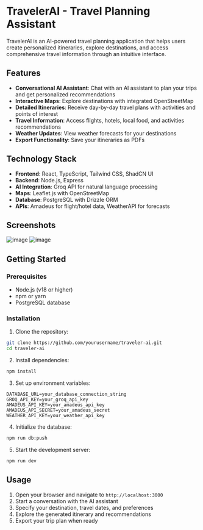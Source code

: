 # TravelerAI - Travel Planning Assistant

TravelerAI is an AI-powered travel planning application that helps users create personalized itineraries, explore destinations, and access comprehensive travel information through an intuitive interface.

## Features

- **Conversational AI Assistant**: Chat with an AI assistant to plan your trips and get personalized recommendations
- **Interactive Maps**: Explore destinations with integrated OpenStreetMap
- **Detailed Itineraries**: Receive day-by-day travel plans with activities and points of interest
- **Travel Information**: Access flights, hotels, local food, and activities recommendations
- **Weather Updates**: View weather forecasts for your destinations
- **Export Functionality**: Save your itineraries as PDFs

## Technology Stack

- **Frontend**: React, TypeScript, Tailwind CSS, ShadCN UI
- **Backend**: Node.js, Express
- **AI Integration**: Groq API for natural language processing
- **Maps**: Leaflet.js with OpenStreetMap
- **Database**: PostgreSQL with Drizzle ORM
- **APIs**: Amadeus for flight/hotel data, WeatherAPI for forecasts

## Screenshots

![image](https://github.com/user-attachments/assets/33e3acfb-3027-41f7-9358-3a2cba8b367d)
![image](https://github.com/user-attachments/assets/52628407-4632-43b5-9565-84e1847e9a80)



## Getting Started

### Prerequisites

- Node.js (v18 or higher)
- npm or yarn
- PostgreSQL database

### Installation

1. Clone the repository:
```bash
git clone https://github.com/yourusername/traveler-ai.git
cd traveler-ai
```

2. Install dependencies:
```bash
npm install
```

3. Set up environment variables:
```
DATABASE_URL=your_database_connection_string
GROQ_API_KEY=your_groq_api_key
AMADEUS_API_KEY=your_amadeus_api_key
AMADEUS_API_SECRET=your_amadeus_secret
WEATHER_API_KEY=your_weather_api_key
```

4. Initialize the database:
```bash
npm run db:push
```

5. Start the development server:
```bash
npm run dev
```

## Usage

1. Open your browser and navigate to `http://localhost:3000`
2. Start a conversation with the AI assistant
3. Specify your destination, travel dates, and preferences
4. Explore the generated itinerary and recommendations
5. Export your trip plan when ready
